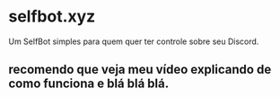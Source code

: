 # selfbot.xyz
Um SelfBot simples para quem quer ter controle sobre seu Discord.

recomendo que veja meu vídeo explicando de como funciona e blá blá blá.
- 

